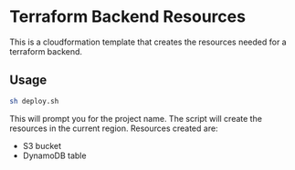 # Terraform Backend Resources

This is a cloudformation template that creates the resources needed for a terraform backend.

## Usage

```bash
sh deploy.sh
```

This will prompt you for the project name. The script will create the resources in the current region. Resources created are:

- S3 bucket
- DynamoDB table

